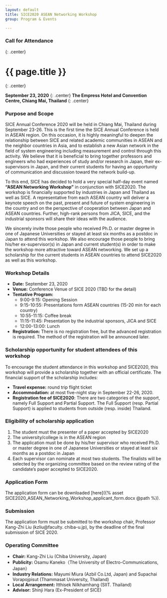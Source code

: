 ```yaml
---
layout: default
title: SICE2020 ASEAN Networking Workshop
group: Program & Events

---
```


### Call for Attendance
{: .center}

# {{ page.title }}
{: .center}

**September 23, 2020**
{: .center}
**The Empress Hotel and Convention Centre, Chiang Mai, Thailand**
{: .center}

### Purpose and Scope

SICE Annual Conference 2020 will be held in Chiang Mai, Thailand during September 23-26. This is the first time the SICE Annual Conference is held in ASEAN region. On this occasion, it is highly meaningful to deepen the relationship between SICE and related academic communities in ASEAN and the neighbor countries in Asia, and to establish a new Asian network in the field of system engineering including measurement and control through this activity. We believe that it is beneficial to bring together professors and engineers who had experiences of study and/or research in Japan, their ex-supervisors in Japan, and their current students for having an opportunity of communication and discussion toward the network build-up.

To this end, SICE has decided to hold a very special half-day event named **“ASEAN Networking Workshop”** in conjunction with SICE2020. The workshop is financially supported by industries in Japan and Thailand as well as SICE. A representative from each ASEAN country will deliver a keynote speech on the past, present and future of system engineering in the country and on the perspective of cooperation between Japan and ASEAN countries. Further, high-rank persons from JICA, SICE, and the industrial sponsors will share their ideas with the audience.

We sincerely invite those people who received Ph.D. or master degree in one of Japanese Universities or stayed at least six months as a postdoc in Japan to attend this workshop. We also encourage those people to bring his/her ex-supervisor(s) in Japan and current student(s) in order to make the workshop more attractive toward ASEAN networking. We set up a scholarship for the current students in ASEAN countries to attend SICE2020 as well as this workshop.

### Workshop Details

- **Date:** September 23, 2020
- **Venue:** Conference Venue of SICE 2020 (TBD for the detail)
- **Tentative Program:**
  - 9:00-9:15: Opening Session
  - 9:15-10:55: Presentations form ASEAN countries (15-20 min for each country)
  - 10:55-11:15: Coffee break
  - 11:15-11:45: Presentation by the industrial sponsors, JICA and SICE
  - 12:00-13:00: Lunch
- **Registration:** There is no registration free, but the advanced registration is required. The method of the registration will be announced later.

### Scholarship opportunity for student attendees of this workshop

To encourage the student attendance in this workshop and SICE2020, this workshop will provide a scholarship together with an official certificate. The financial support of the scholarship includes:

- **Travel expense:** round trip flight ticket
- **Accommodation:** at most five-night stay in September 22-26, 2020.
- **Registration fee of SICE2020**: There are two categories of the support, namely Full Support and Partial Support. The Full Support (resp. Partial Support) is applied to students from outside (resp. inside) Thailand.

### Eligibility of scholarship application
1. The student must the presenter of a paper accepted by SICE2020
2. The university/college is in the ASEAN region
3. The application must be done by his/her supervisor who received Ph.D. or master degree in one of Japanese Universities or stayed at least six months as a postdoc in Japan
4. Each supervisor can nominate at most two students.
The finalists will be selected by the organizing committee based on the review rating of the candidate’s paper accepted to SICE2020.


### Application Form
The application form can be downloaded [here]({% asset SICE2020_ASEAN_Networking_Workshop_applicant_form.docx @path %}).


### Submission
The application form must be submitted to the workshop chair, Professor Kang-Zhi Liu 
(kzliu@faculty. chiba-u.jp), by the deadline of the final submission of SICE 2020.

### Operating Committee
- **Chair:** Kang-Zhi Liu (Chiba University, Japan)
- **Publicity:** Osamu Kaneko（The University of Electro-Communications, Japan）
- **Industry Relations:** Mayumi Miura (Azbil Co.Ltd, Japan) and Supachai Vorapojpisut (Thammasat University, Thailand)
- **Local Arrangement:** Itthisek Nilkhamhang (SIIT. Thailand)
- **Advisor:** Shinji Hara (Ex-President of SICE)